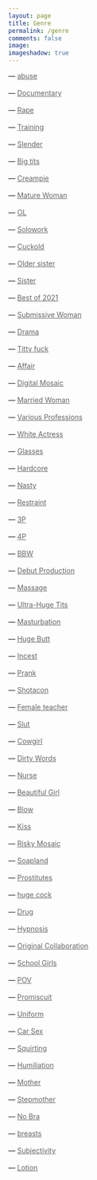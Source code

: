 ```yaml
---
layout: page
title: Genre
permalink: /genre
comments: false
image: 
imageshadow: true
---
```

<style>
a { color: #666;display:inline-block; margin:0; }
a:after {
  display:block;
  content: '';
  border-bottom: solid 3px #019fb6;  
  transform: scaleX(0);  
  transition: transform 250ms ease-in-out;
}
a:hover:after { transform: scaleX(1); }
a.fromRight:after{ transform-origin:100% 50%; }
a.fromLeft:after{  transform-origin:  0% 50%; }
</style>

<p>&#8212; <a class="fromLeft" href='/categories#abuse' title='abuse'>abuse</a></p>
<p>&#8212; <a class="fromLeft" href='/categories#Documentary' title='Documentary'>Documentary</a></p>
<p>&#8212; <a class="fromLeft" href='/categories#Rape' title='Rape'>Rape</a></p>
<p>&#8212; <a class="fromLeft" href='/categories#Training' title='Training'>Training</a></p>
<p>&#8212; <a class="fromLeft" href='/categories#Slender' title='Slender'>Slender</a></p>
<p>&#8212; <a class="fromLeft" href='/categories#Big-tits' title='Big tits'>Big tits</a></p>
<p>&#8212; <a class="fromLeft" href='/categories#Creampie' title='Creampie'>Creampie</a></p>
<p>&#8212; <a class="fromLeft" href='/categories#Mature-Woman' title='Mature Woman'>Mature Woman</a></p>
<p>&#8212; <a class="fromLeft" href='/categories#OL' title='OL'>OL</a></p>
<p>&#8212; <a class="fromLeft" href='/categories#Solowork' title='Solowork'>Solowork</a></p>
<p>&#8212; <a class="fromLeft" href='/categories#Cuckold' title='Cuckold'>Cuckold</a></p>
<p>&#8212; <a class="fromLeft" href='/categories#Older-sister' title='Older sister'>Older sister</a></p>
<p>&#8212; <a class="fromLeft" href='/categories#Sister' title='Sister'>Sister</a></p>
<p>&#8212; <a class="fromLeft" href='/categories#Best-of-2021' title='Best of 2021'>Best of 2021</a></p>
<p>&#8212; <a class="fromLeft" href='/categories#Submissive-Woman' title='Submissive Woman'>Submissive Woman</a></p>
<p>&#8212; <a class="fromLeft" href='/categories#Drama' title='Drama'>Drama</a></p>
<p>&#8212; <a class="fromLeft" href='/categories#Titty-fuck' title='Titty fuck'>Titty fuck</a></p>
<p>&#8212; <a class="fromLeft" href='/categories#Affair' title='Affair'>Affair</a></p>
<p>&#8212; <a class="fromLeft" href='/categories#Digital-Mosaic' title='Digital Mosaic'>Digital Mosaic</a></p>
<p>&#8212; <a class="fromLeft" href='/categories#Married-Woman' title='Married Woman'>Married Woman</a></p>
<p>&#8212; <a class="fromLeft" href='/categories#Various-Professions' title='Various Professions'>Various Professions</a></p>
<p>&#8212; <a class="fromLeft" href='/categories#White-Actress' title='White Actress'>White Actress</a></p>
<p>&#8212; <a class="fromLeft" href='/categories#Glasses' title='Glasses'>Glasses</a></p>
<p>&#8212; <a class="fromLeft" href='/categories#Hardcore' title='Hardcore'>Hardcore</a></p>
<p>&#8212; <a class="fromLeft" href='/categories#Nasty' title='Nasty'>Nasty</a></p>
<p>&#8212; <a class="fromLeft" href='/categories#Restraint' title='Restraint'>Restraint</a></p>
<p>&#8212; <a class="fromLeft" href='/categories#3P' title='3P'>3P</a></p>
<p>&#8212; <a class="fromLeft" href='/categories#4P' title='4P'>4P</a></p>
<p>&#8212; <a class="fromLeft" href='/categories#BBW' title='BBW'>BBW</a></p>
<p>&#8212; <a class="fromLeft" href='/categories#Debut-Production' title='Debut Production'>Debut Production</a></p>
<p>&#8212; <a class="fromLeft" href='/categories#Massage' title='Massage'>Massage</a></p>
<p>&#8212; <a class="fromLeft" href='/categories#Ultra-Huge-Tits' title='Ultra-Huge Tits'>Ultra-Huge Tits</a></p>
<p>&#8212; <a class="fromLeft" href='/categories#Masturbation' title='Masturbation'>Masturbation</a></p>
<p>&#8212; <a class="fromLeft" href='/categories#Huge-Butt' title='Huge Butt'>Huge Butt</a></p>
<p>&#8212; <a class="fromLeft" href='/categories#Incest' title='Incest'>Incest</a></p>
<p>&#8212; <a class="fromLeft" href='/categories#Prank' title='Prank'>Prank</a></p>
<p>&#8212; <a class="fromLeft" href='/categories#Shotacon' title='Shotacon'>Shotacon</a></p>
<p>&#8212; <a class="fromLeft" href='/categories#Female-teacher' title='Female teacher'>Female teacher</a></p>
<p>&#8212; <a class="fromLeft" href='/categories#Slut' title='Slut'>Slut</a></p>
<p>&#8212; <a class="fromLeft" href='/categories#Cowgirl' title='Cowgirl'>Cowgirl</a></p>
<p>&#8212; <a class="fromLeft" href='/categories#Dirty-Words' title='Dirty Words'>Dirty Words</a></p>
<p>&#8212; <a class="fromLeft" href='/categories#Nurse' title='Nurse'>Nurse</a></p>
<p>&#8212; <a class="fromLeft" href='/categories#Beautiful-Girl' title='Beautiful Girl'>Beautiful Girl</a></p>
<p>&#8212; <a class="fromLeft" href='/categories#Blow' title='Blow'>Blow</a></p>
<p>&#8212; <a class="fromLeft" href='/categories#Kiss' title='Kiss'>Kiss</a></p>
<p>&#8212; <a class="fromLeft" href='/categories#Risky-Mosaic' title='Risky Mosaic'>Risky Mosaic</a></p>
<p>&#8212; <a class="fromLeft" href='/categories#Soapland' title='Soapland'>Soapland</a></p>
<p>&#8212; <a class="fromLeft" href='/categories#Prostitutes' title='Prostitutes'>Prostitutes</a></p>
<p>&#8212; <a class="fromLeft" href='/categories#huge-cock' title='huge cock'>huge cock</a></p>
<p>&#8212; <a class="fromLeft" href='/categories#Drug' title='Drug'>Drug</a></p>
<p>&#8212; <a class="fromLeft" href='/categories#Hypnosis' title='Hypnosis'>Hypnosis</a></p>
<p>&#8212; <a class="fromLeft" href='/categories#Original-Collaboration' title='Original Collaboration'>Original Collaboration</a></p>
<p>&#8212; <a class="fromLeft" href='/categories#School-Girls' title='School Girls'>School Girls</a></p>
<p>&#8212; <a class="fromLeft" href='/categories#POV' title='POV'>POV</a></p>
<p>&#8212; <a class="fromLeft" href='/categories#Promiscuity' title='Promiscuity'>Promiscuit</a></p>
<p>&#8212; <a class="fromLeft" href='/categories#Uniform' title='Uniform'>Uniform</a></p>
<p>&#8212; <a class="fromLeft" href='/categories#Car-Sex' title='Car Sex'>Car Sex</a></p>
<p>&#8212; <a class="fromLeft" href='/categories#Squirting' title='Squirting'>Squirting</a></p>
<p>&#8212; <a class="fromLeft" href='/categories#Humiliation' title='Humiliation'>Humiliation</a></p>
<p>&#8212; <a class="fromLeft" href='/categories#Mother' title='Mother'>Mother</a></p>
<p>&#8212; <a class="fromLeft" href='/categories#Stepmother' title='Stepmother'>Stepmother</a></p>
<p>&#8212; <a class="fromLeft" href='/categories#No-Bra' title='No Bra'>No Bra</a></p>
<p>&#8212; <a class="fromLeft" href='/categories#breasts' title='breasts'>breasts</a></p>
<p>&#8212; <a class="fromLeft" href='/categories#Subjectivity' title='Subjectivity'>Subjectivity</a></p>
<p>&#8212; <a class="fromLeft" href='/categories#Lotion' title='Lotion'>Lotion</a></p>
